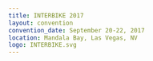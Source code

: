 ```yaml
---
title: INTERBIKE 2017
layout: convention
convention_date: September 20-22, 2017
location: Mandala Bay, Las Vegas, NV
logo: INTERBIKE.svg
---
```


